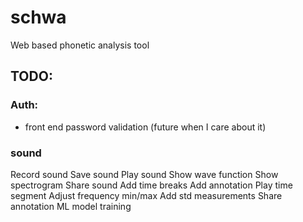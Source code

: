 # schwa
Web based phonetic analysis tool

## TODO:
### Auth: 

* front end password validation (future when I care about it)

### sound
Record sound
Save sound
Play sound
Show wave function
Show spectrogram
Share sound
Add time breaks
Add annotation
Play time segment
Adjust frequency min/max
Add std measurements
Share annotation
ML model training


